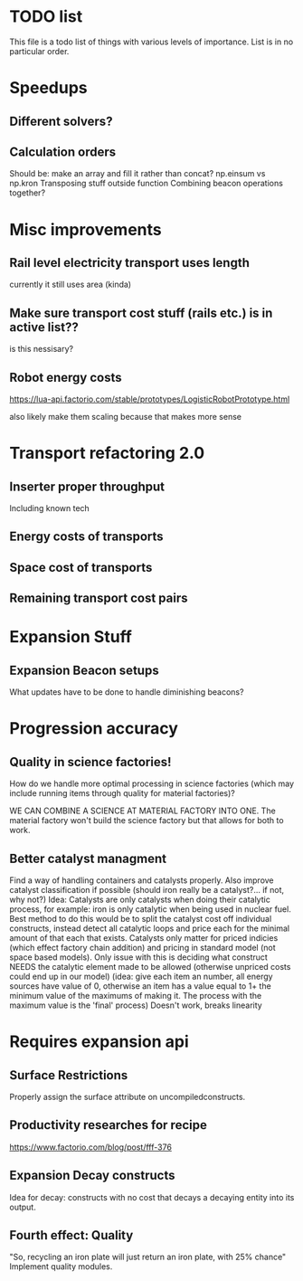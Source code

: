 # TODO list

This file is a todo list of things with various levels of importance. List is in no particular order.




# Speedups

## Different solvers?

## Calculation orders

Should be: make an array and fill it rather than concat?
np.einsum vs np.kron
Transposing stuff outside function
Combining beacon operations together?




# Misc improvements

## Rail level electricity transport uses length

currently it still uses area (kinda)

## Make sure transport cost stuff (rails etc.) is in active list??

is this nessisary?

## Robot energy costs

https://lua-api.factorio.com/stable/prototypes/LogisticRobotPrototype.html

also likely make them scaling because that makes more sense




# Transport refactoring 2.0

## Inserter proper throughput

Including known tech

## Energy costs of transports

## Space cost of transports

## Remaining transport cost pairs





# Expansion Stuff

## Expansion Beacon setups

What updates have to be done to handle diminishing beacons?



# Progression accuracy

## Quality in science factories!

How do we handle more optimal processing in science factories (which may include running items through quality for material factories)?

WE CAN COMBINE A SCIENCE AT MATERIAL FACTORY INTO ONE. The material factory won't build the science factory but that allows for both to work.

## Better catalyst managment

Find a way of handling containers and catalysts properly. Also improve catalyst classification if possible (should iron really be a catalyst?... if not, why not?)
Idea: Catalysts are only catalysts when doing their catalytic process, for example: iron is only catalytic when being used in nuclear fuel. Best method to do this would be to split the catalyst cost off individual constructs, instead detect all catalytic loops and price each for the minimal amount of that each that exists. Catalysts only matter for priced indicies (which effect factory chain addition) and pricing in standard model (not space based models).
Only issue with this is deciding what construct NEEDS the catalytic element made to be allowed (otherwise unpriced costs could end up in our model) (idea: give each item an number, all energy sources have value of 0, otherwise an item has a value equal to 1+ the minimum value of the maximums of making it. The process with the maximum value is the 'final' process)
Doesn't work, breaks linearity




# Requires expansion api

## Surface Restrictions

Properly assign the surface attribute on uncompiledconstructs.

## Productivity researches for recipe

https://www.factorio.com/blog/post/fff-376

## Expansion Decay constructs

Idea for decay: constructs with no cost that decays a decaying entity into its output.

## Fourth effect: Quality

"So, recycling an iron plate will just return an iron plate, with 25% chance"
Implement quality modules.